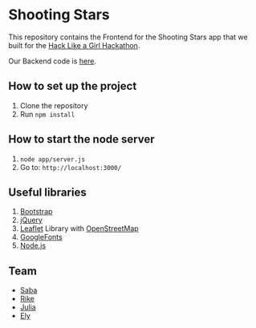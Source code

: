 # Shooting Stars

This repository contains the Frontend for the Shooting Stars app that we built for the [Hack Like a Girl Hackathon](http://www.hacklikeagirl.co/).

Our Backend code is [here](https://github.com/mignonnesaurus/shooting-stars).

## How to set up the project

1. Clone the repository
2. Run `npm install`

## How to start the node server
1. `node app/server.js`
2. Go to: `http://localhost:3000/`

## Useful libraries

1. [Bootstrap](http://getbootstrap.com/)
2. [jQuery](https://jquery.com/)
3. [Leaflet](http://leafletjs.com/) Library  with [OpenStreetMap](https://www.openstreetmap.org/)
4. [GoogleFonts](https://fonts.google.com/)
4. [Node.js](https://nodejs.org)

## Team
* [Saba](https://github.com/Hummel23)
* [Rike](https://github.com/gitfrosh)
* [Julia](https://github.com/jvolmer)
* [Ely](https://github.com/mignonnesaurus)